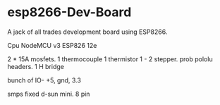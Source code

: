 # esp8266-Dev-Board
A jack of all trades development board using  ESP8266.

Cpu
NodeMCU v3
ESP826 12e

2 * 15A mosfets. 
1 thermocouple
1 thermistor
1 - 2 stepper. prob pololu headers. 
1 H bridge

bunch of IO- +5, gnd, 3.3

smps
fixed d-sun mini. 8 pin
